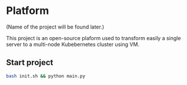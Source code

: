 # Platform

(Name of the project will be found later.)

This project is an open-source plaform used to transform easily a single server to a multi-node Kubebernetes cluster using VM.

## Start project

```bash
bash init.sh && python main.py
```
